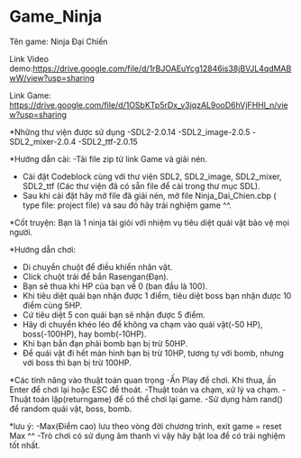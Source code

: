 # Game_Ninja
Tên game: Ninja Đại Chiến

Link Video demo:https://drive.google.com/file/d/1rBJOAEuYcg12846is38jBVJL4qdMABwW/view?usp=sharing

Link Game: https://drive.google.com/file/d/1OSbKTp5rDx_v3jqzAL9ooD6hVjFHHl_n/view?usp=sharing

*Những thư viện được sử dụng
-SDL2-2.0.14
-SDL2_image-2.0.5
-SDL2_mixer-2.0.4
-SDL2_ttf-2.0.15

*Hướng dẫn cài:
-Tải file zip từ link Game và giải nén.
- Cài đặt Codeblock cùng với thư viện SDL2, SDL2_image, SDL2_mixer, SDL2_ttf (Các thư viện đã có sẵn file để cài trong thư mục SDL).
- Sau khi cài đặt hãy mở file đã giải nén, mở file Ninja_Dai_Chien.cbp ( type file: project file) và sau đó hãy trải nghiệm game ^^.

*Cốt truyện: 
Bạn là 1 ninja tài giỏi với nhiệm vụ tiêu diệt quái vật bảo vệ mọi người.

*Hướng dẫn chơi:
- Di chuyển chuột để điều khiển nhân vật.
- Click chuột trái để bắn Rasengan(Đạn).
- Bạn sẽ thua khi HP của bạn về 0 (ban đầu là 100).
- Khi tiêu diệt quái bạn nhận được 1 điểm, tiêu diệt boss bạn nhận được 10 điểm cùng 5HP.
- Cứ tiêu diệt 5 con quái bạn sẽ nhận được 5 điểm.
- Hãy di chuyển khéo léo để không va chạm vào quái vật(-50 HP), boss(-100HP), hay bomb(-10HP).
- Khi bạn bắn đạn phải bomb bạn bị trừ 50HP.
- Để quái vật đi hết màn hình bạn bị trừ 10HP, tương tự với bomb, nhưng với boss thì bạn bị trừ 100HP. 

*Các tính năng vào thuật toán quan trọng
-Ấn Play để chơi. Khi thua, ấn Enter để chơi lại hoặc ESC để thoát.
-Thuật toán va chạm, xử lý va chạm.
-Thuật toán lặp(returngame) để có thể chơi lại game.
-Sử dụng hàm rand() để random quái vật, boss, bomb.

*lưu ý: 
-Max(Điểm cao) lưu theo vòng đời chương trình, exit game = reset Max ^^
-Trò chơi có sử dụng âm thanh vì vậy hãy bật loa để có trải nghiệm tốt nhất.
